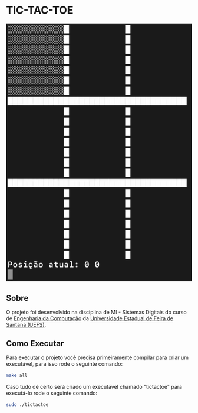 # TIC-TAC-TOE

![Game in Execution](https://raw.githubusercontent.com/LaercioSR/sd-tic-tac-toe/main/doc/screen_recording.gif)

## Sobre

O projeto foi desenvolvido na disciplina de MI - Sistemas Digitais do curso de [Engenharia da Computação](https://www.ecomp.uefs.br/) da [Universidade Estadual de Feira de Santana (UEFS)](https://uefs.br).

## Como Executar

Para executar o projeto você precisa primeiramente compilar para criar um executável, para isso rode o seguinte comando:

```bash
make all
```

Caso tudo dê certo será criado um executável chamado "tictactoe" para executá-lo rode o seguinte comando:

```bash
sudo ./tictactoe
```
